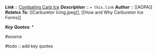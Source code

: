 ***Link***      :: [Combating Carb Ice](https://www.aopa.org/-/media/Files/AOPA/Home/Pilot%20Resources/ASI/Safety%20Briefs/SB09.pdf)
***Description***      :: `= this.link`
***Author*** :: [[AOPA]]
***Relates To:*** [[Carburetor Icing.jpeg]], [[How and Why Carburetor Ice Forms]]

***Key Quotes***:
* 

#source

#todo :: add key quotes